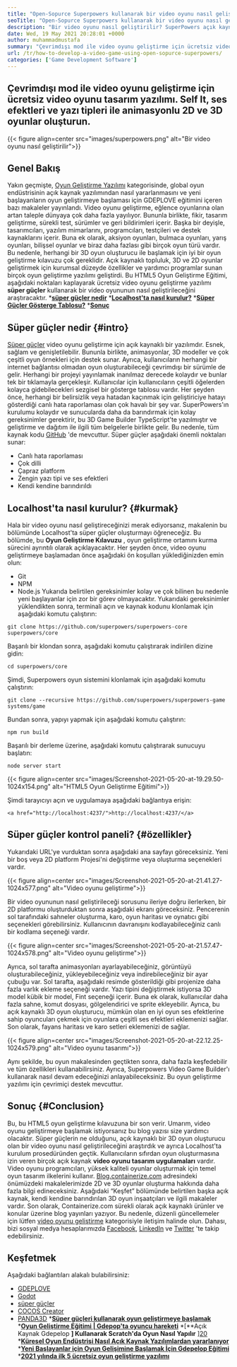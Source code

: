 ```yaml
---
title: "Open-Sopurce Superpowers kullanarak bir video oyunu nasıl geliştirilir" 
seoTitle: "Open-Sopurce Superpowers kullanarak bir video oyunu nasıl geliştirilir" 
description: "Bir video oyunu nasıl geliştirilir? SuperPowers açık kaynaklı bir HTML5 oyun geliştirmedir. Çapraz platformdur ve kullanıcıların animasyonlu 2D ve 3D oyunları oluşturmasına olanak tanır." 
date: Wed, 19 May 2021 20:28:01 +0000
author: muhammadmustafa
summary: "Çevrimdışı mod ile video oyunu geliştirme için ücretsiz video oyunu tasarım yazılımı. Kendi kendine barındırın, animasyonlu 2D & amp; Ses efektleri ve yazı tiplerine sahip 3D oyunlar." 
url: /tr/how-to-develop-a-video-game-using-open-sopurce-superpowers/
categories: ['Game Development Software']
---
```


## Çevrimdışı mod ile video oyunu geliştirme için ücretsiz video oyunu tasarım yazılımı. Self It, ses efektleri ve yazı tipleri ile animasyonlu 2D ve 3D oyunlar oluşturun.

{{< figure align=center src="images/superpowers.png" alt="Bir video oyunu nasıl geliştirilir">}}


## Genel Bakış
Yakın geçmişte, [Oyun Geliştirme Yazılımı][1] kategorisinde, global oyun endüstrisinin açık kaynak yazılımından nasıl yararlanmasını ve yeni başlayanların oyun geliştirmeye başlaması için GDEPLOVE eğitimini içeren bazı makaleler yayınlandı. Video oyunu geliştirme, eğlence oyunlarına olan artan taleple dünyaya çok daha fazla yayılıyor. Bununla birlikte, fikir, tasarım geliştirme, sürekli test, sürümler ve geri bildirimleri içerir. Başka bir deyişle, tasarımcıları, yazılım mimarlarını, programcıları, testçileri ve destek kaynaklarını içerir. Buna ek olarak, aksiyon oyunları, bulmaca oyunları, yarış oyunları, bilişsel oyunlar ve biraz daha fazlası gibi birçok oyun türü vardır.
Bu nedenle, herhangi bir 3D oyun oluşturucu ile başlamak için iyi bir oyun geliştirme kılavuzu çok gereklidir. Açık kaynaklı topluluk, 3D ve 2D oyunlar geliştirmek için kurumsal düzeyde özellikler ve yardımcı programlar sunan birçok oyun geliştirme yazılımı geliştirdi. Bu HTML5 Oyun Geliştirme Eğitimi, aşağıdaki noktaları kaplayarak ücretsiz video oyunu geliştirme yazılımı **süper güçler**  kullanarak bir video oyununun nasıl geliştirileceğini araştıracaktır.
  ***[süper güçler nedir][2]** 
  ***[Localhost'ta nasıl kurulur?][3]** 
  ***[Süper Güçler Gösterge Tablosu?][4]** 
  ***[Sonuç][5]** 

## Süper güçler nedir   {#intro}
[Süper güçler][6] video oyunu geliştirme için açık kaynaklı bir yazılımdır. Esnek, sağlam ve genişletilebilir. Bununla birlikte, animasyonlar, 3D modeller ve çok çeşitli oyun örnekleri için destek sunar. Ayrıca, kullanıcıların herhangi bir internet bağlantısı olmadan oyun oluşturabileceği çevrimdışı bir sürümle de gelir. Herhangi bir projeyi yayınlamak inanılmaz derecede kolaydır ve bunlar tek bir tıklamayla gerçekleşir. Kullanıcılar için kullanıcıların çeşitli öğelerden kolayca gidebilecekleri sezgisel bir gösterge tablosu vardır. Her şeyden önce, herhangi bir belirsizlik veya hatadan kaçınmak için geliştiriciye hatayı gösterdiği canlı hata raporlaması olan çok havalı bir şey var. SuperPowers'ın kurulumu kolaydır ve sunucularda daha da barındırmak için kolay gereksinimler gerektirir, bu 3D Game Builder TypeScript'te yazılmıştır ve geliştirme ve dağıtım ile ilgili tüm belgelerle birlikte gelir. Bu nedenle, tüm kaynak kodu [GitHub][7] 'de mevcuttur.
Süper güçler aşağıdaki önemli noktaları sunar:
  * Canlı hata raporlaması
  * Çok dilli
  * Çapraz platform
  * Zengin yazı tipi ve ses efektleri
  * Kendi kendine barındırıldı

## Localhost'ta nasıl kurulur?   {#kurmak}
Hala bir video oyunu nasıl geliştireceğinizi merak ediyorsanız, makalenin bu bölümünde Localhost'ta süper güçler oluşturmayı öğreneceğiz. Bu bölümde, bu **Oyun Geliştirme Kılavuzu** , oyun geliştirme ortamını kurma sürecini ayrıntılı olarak açıklayacaktır.
Her şeyden önce, video oyunu geliştirmeye başlamadan önce aşağıdaki ön koşulları yüklediğinizden emin olun:
  * Git
  * NPM
  * Node.js
Yukarıda belirtilen gereksinimler kolay ve çok bilinen bu nedenle yeni başlayanlar için zor bir görev olmayacaktır. Yukarıdaki gereksinimler yüklendikten sonra, terminali açın ve kaynak kodunu klonlamak için aşağıdaki komutu çalıştırın:
```
git clone https://github.com/superpowers/superpowers-core superpowers/core
```
Başarılı bir klondan sonra, aşağıdaki komutu çalıştırarak indirilen dizine gidin:
```
cd superpowers/core
```
Şimdi, Superpowers oyun sistemini klonlamak için aşağıdaki komutu çalıştırın:
```
git clone --recursive https://github.com/superpowers/superpowers-game systems/game
```
Bundan sonra, yapıyı yapmak için aşağıdaki komutu çalıştırın:
```
npm run build
```
Başarılı bir derleme üzerine, aşağıdaki komutu çalıştırarak sunucuyu başlatın:
```
node server start
```

{{< figure align=center src="images/Screenshot-2021-05-20-at-19.29.50-1024x154.png" alt="HTML5 Oyun Geliştirme Eğitimi">}}

Şimdi tarayıcıyı açın ve uygulamaya aşağıdaki bağlantıya erişin:
```
<a href="http://localhost:4237/">http://localhost:4237/</a>
```

## Süper güçler kontrol paneli?   {#özellikler}
Yukarıdaki URL'ye vurduktan sonra aşağıdaki ana sayfayı göreceksiniz. Yeni bir boş veya 2D platform Projesi'ni değiştirme veya oluşturma seçenekleri vardır.

{{< figure align=center src="images/Screenshot-2021-05-20-at-21.41.27-1024x577.png" alt="Video oyunu geliştirme">}}

Bir video oyununun nasıl geliştirileceği sorusunu ileriye doğru ilerlerken, bir 2D platformu oluşturduktan sonra aşağıdaki ekranı göreceksiniz. Pencerenin sol tarafındaki sahneler oluşturma, karo, oyun haritası ve oynatıcı gibi seçenekleri görebilirsiniz. Kullanıcının davranışını kodlayabileceğiniz canlı bir kodlama seçeneği vardır.

{{< figure align=center src="images/Screenshot-2021-05-20-at-21.57.47-1024x578.png" alt="Video oyunu geliştirme">}}

Ayrıca, sol tarafta animasyonları ayarlayabileceğiniz, görüntüyü oluşturabileceğiniz, yükleyebileceğiniz veya indirebileceğiniz bir ayar çubuğu var. Sol tarafta, aşağıdaki resimde gösterildiği gibi projenize daha fazla varlık ekleme seçeneği vardır. Yazı tipini değiştirmek istiyorsa 3D model kübik bir model, Fint seçeneği içerir. Buna ek olarak, kullanıcılar daha fazla sahne, komut dosyası, gölgelendirici ve sprite ekleyebilir. Ayrıca, bu açık kaynaklı 3D oyun oluşturucu, mümkün olan en iyi oyun ses efektlerine sahip oyuncuları çekmek için oyunlara çeşitli ses efektleri eklemenizi sağlar. Son olarak, fayans haritası ve karo setleri eklemenizi de sağlar.

{{< figure align=center src="images/Screenshot-2021-05-20-at-22.12.25-1024x579.png" alt="Video oyunu tasarımı">}}

Aynı şekilde, bu oyun makalesinden geçtikten sonra, daha fazla keşfedebilir ve tüm özellikleri kullanabilirsiniz. Ayrıca, Superpowers Video Game Builder'ı kullanarak nasıl devam edeceğinizi anlayabileceksiniz. Bu oyun geliştirme yazılımı için çevrimiçi destek mevcuttur.

## **Sonuç** {#Conclusion}
Bu, bu HTML5 oyun geliştirme kılavuzuna bir son verir. Umarım, video oyunu geliştirmeye başlamak istiyorsanız bu blog yazısı size yardımcı olacaktır. Süper güçlerin ne olduğunu, açık kaynaklı bir 3D oyun oluşturucu olan bir video oyunu nasıl geliştirileceğini araştırdık ve ayrıca Localhost'ta kurulum prosedüründen geçtik. Kullanıcıların sıfırdan oyun oluşturmasına izin veren birçok açık kaynak **video oyunu tasarım uygulamaları**  vardır. Video oyunu programcıları, yüksek kaliteli oyunlar oluşturmak için temel oyun tasarım ilkelerini kullanır. [Blog.containerize.com][8] adresindeki önümüzdeki makalelerimizde 2D ve 3D oyunlar oluşturma hakkında daha fazla bilgi edineceksiniz. Aşağıdaki “Keşfet” bölümünde belirtilen başka açık kaynak, kendi kendine barındırılan 3D oyun inşaatçıları ve ilgili makaleler vardır.
Son olarak, Containerize.com sürekli olarak açık kaynaklı ürünler ve konular üzerine blog yayınları yazıyor. Bu nedenle, düzenli güncellemeler için lütfen [video oyunu geliştirme][9][][10] kategorisiyle iletişim halinde olun. Dahası, bizi sosyal medya hesaplarımızda [Facebook][11], [LinkedIn][12] ve [Twitter][13] 'te takip edebilirsiniz.

## Keşfetmek
Aşağıdaki bağlantıları alakalı bulabilirsiniz:
  * [][14][GDEPLOVE][14]
  * [][14][Godot][15]
  * [][14][süper güçler][6]
  * [][14][COCOS Creator][16]
  * [][14][PANDA3D][17]
  ***[Süper güçleri kullanarak oyun geliştirmeye başlamak][18]** 
  ***[Oyun Geliştirme Eğitimi | Gdepop'ta oyuncu hareketi][19]** 
  *[**Açık Kaynak Gdepelop **] Kullanarak Scratch'da Oyun Nasıl Yapılır** ][20]
  ***[Küresel Oyun Endüstrisi Nasıl Açık Kaynak Yazılımlardan yararlanıyor][21]** 
  ***[Yeni Başlayanlar için Oyun Gelişimine Başlamak İçin Gdepelop Eğitimi][22]** 
  *[**2021 yılında ilk 5 ücretsiz oyun geliştirme yazılımı** ][23]

  
[1]: https://blog.containerize.com/category/game-development-software/
[2]: #intro
[3]: #setup
[4]: #features
[5]: #Conclusion
[6]: https://products.containerize.com/game-development-software/superpowers/
[7]: https://github.com/superpowers/superpowers-core
[8]: https://blog.containerize.com/
[9]: https://products.containerize.com/game-development-software/
[10]: https://products.containerize.com/business-intelligence/
[11]: https://web.facebook.com/containerize
[12]: https://www.linkedin.com/company/containerize/
[13]: https://twitter.com/containerize_co
[14]: https://products.containerize.com/game-development-software/gdevelop/
[15]: https://products.containerize.com/game-development-software/godot/
[16]: https://products.containerize.com/game-development-software/cocos-creator/
[17]: https://products.containerize.com/game-development-software/panda3d/
[18]: https://blog.containerize.com/game-development-software/superpowers-animation-getting-started-with-game-development/
[19]: https://blog.containerize.com/game-development-software/game-development-tutorial-player-movement-in-gdevelop/
[20]: https://blog.containerize.com/game-development-software/how-to-make-a-game-on-scratch-using-open-source-gdevelop/
[21]: https://blog.containerize.com/game-development-software/how-global-gaming-market-leveraging-open-source-software/
[22]: https://blog.containerize.com/game-development-software/game-development-tutorial-player-movement-in-gdevelop/
[23]: https://blog.containerize.com/game-development-software/top-5-free-game-development-software-in-the-year-2021/
